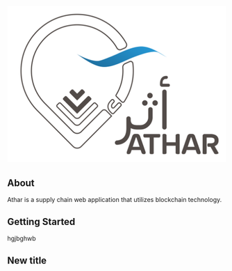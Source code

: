 # <p><img src= "Main UI/img/atharLogo.png"></p>

## About
Athar is a supply chain web application that utilizes blockchain technology.

## Getting Started 
hgjbghwb

## New title



